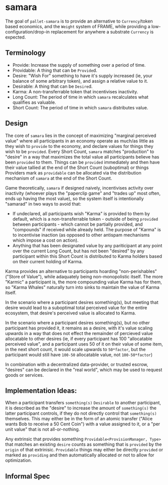 # samara

The goal of `pallet-samara` is to provide an alternative to `Currency`/token based economics, and the `Weight` system of FRAME, while providing a low-configuration/drop-in replacement for anywhere a substrate `Currency` is expected.

## Terminology

- Provide: Increase the supply of something over a period of time.
- Providable: A thing that can be `Provide`d.
- Desire: "Wish For" something to have it's supply increased (ie, your balance of some arbitrary token), and assign a relative value to it.
- Desirable: A thing that can be `Desire`d.
- Karma: A non-transferrable token that incentivises inactivity. 
- Long Count: The period of time in which `samara` recalculates what qualifies as valuable.
- Short Count: The period of time in which `samara` distributes value.


## Design 

The core of `samara` lies in the concept of maximizing "marginal perceived value" where all participants in an economy operate as much/as little as they wish to `provide` to the economy, and declare values for things they wish to be `provided`. Every Short Count, `samara` matches "production" to "desire" in a way that maximizes the total value all participants believe has been `provided` to them. Things can be `provided` immediately and then have their value tallied at the end of the Short Count (suboptimal) or things Providers mark as `providable` can be allocated via the distribution mechanism of `samara` at the end of the Short Count.

Game theoretically, `samara` if designed naively, incentivises activity over inactivity (whoever plays the "paperclip game" and "trades up" most often, ends up having the most  value), so the system itself is intentionally "samarad" in two ways to avoid that:
* If undeclared, all participants wish "Karma" is provided to them by default, which is a non-transferrable token - outside of being `provided` between participants - which cannot be partially provided, and "compounds" if received while already held. The purpose of "Karma" is to incentivise inaction (as opposed to other antispam mechanisms which impose a cost on action). 
* Anything that has been designated value by any pariticipant at any point over the current Long Count, but has not been "desired" by any participant within this Short Count is distributed to Karma holders based on their current holding of Karma.

Karma provides an alternative to participants hoarding "non-perishables" ("Store of Value"), while adaquately being non-monopolistic itself. The more "Karmic" a participant is, the more compounding value Karma has for them, so "Karma Whales" naturally turn into sinks to maintain the value of Karma itself.

In the scenario where a participant desires something(s), but meeting that desire would lead to a suboptimal total perceived value for the entire ecosystem, that desire's perceived value is allocated to Karma.

In the scenario where a participant desires something(s), but no other participant has provided it, it remains as a desire, with it's value scaling upwards in a way that does not effect the remainder of percieved value allocatable to other desires (ie, if every participant has 100 "allocatable perceived value", and a participant uses 50 of it on their value of some item, in the next short count, it would scale upwards to `50*factor`, but the participant would still have `100-50` allocatable value, not `100-50*factor`)

In combination with a decentralized data-provider, or trusted escrow, "desires" can be declared in the "real world", which may be used to request goods or services. 

## Implementation Ideas:

When a participant transfers `something(s)` `Desirable` to another participant, it is described as the "desire" to increase the amount of `something(s)` the latter participant controls, if they do not directly control that `something(s)` themselves. This may either be in the form of an atomic transfer ("Alice wants Bob to receive a 50 Cent Coin") with a value assigned to it, or a "per unit value" that is not all-or-nothing.

Any extrinsic that provides something `Providable<ProvisionManager, Type>` that matches an existing `desire` counts as something that is `provided` by the `origin` of that extrinisic. `Providable` things may either be directly `provided` or marked as `providing` and then automatically allocated or not to allow for optimization. 

## Informal Spec
